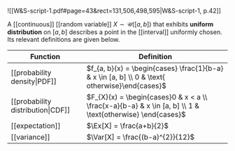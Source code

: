 
![[W&S-script-1.pdf#page=43&rect=131,506,498,595|W&S-script-1, p.42]]

A [[continuous]] [[random variable]] $X \sim \mathcal{U}([a, b])$ that exhibits **uniform distribution** on $[a, b]$ describes a point in the [[interval]] uniformly chosen. Its relevant definitions are given below.

| Function                          | Definition                                                                                                 |
| --------------------------------- | ---------------------------------------------------------------------------------------------------------- |
| [[probability density\|PDF]]      | $f_{a, b}(x) = \begin{cases} \frac{1}{b-a} & x \in [a, b] \\ 0 & \text{ otherwise}\end{cases}$             |
| [[probability distribution\|CDF]] | $F_{X}(x) = \begin{cases}0 & x < a \\ \frac{x-a}{b-a} & x \in [a, b] \\ 1  & \text{otherwise} \end{cases}$ |
| [[expectation]]                   | $\Ex[X] = \frac{a+b}{2}$                                                                                   |
| [[variance]]                      | $\Var[X] = \frac{(b-a)^{2}}{12}$                                                                           |
